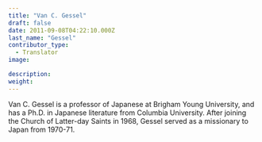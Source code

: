 ```yaml
---
title: "Van C. Gessel"
draft: false
date: 2011-09-08T04:22:10.000Z
last_name: "Gessel"
contributor_type:
  - Translator
image:

description:
weight:
---
```


Van C. Gessel is a professor of Japanese at Brigham Young University, and has a Ph.D. in Japanese literature from Columbia University. After joining the Church of Latter-day Saints in 1968, Gessel served as a missionary to Japan from 1970-71.

